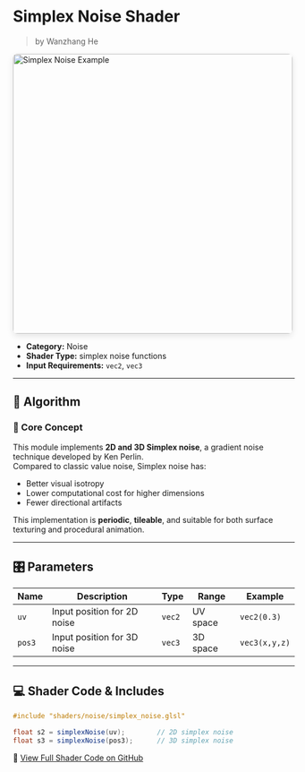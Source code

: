 <div class="container">
    <h1 class="main-heading">Simplex Noise Shader</h1>
    <blockquote class="author">by Wanzhang He</blockquote>
</div>

<img src="../../../static/images/images4Shaders/simplex2d_noise.png" alt="Simplex Noise Example" width="500" style="border-radius: 8px; box-shadow: 0 4px 12px rgba(0,0,0,0.1);">

- **Category:** Noise  
- **Shader Type:** simplex noise functions  
- **Input Requirements:** `vec2`, `vec3`

---

## 🧠 Algorithm

### 🔷 Core Concept

This module implements **2D and 3D Simplex noise**, a gradient noise technique developed by Ken Perlin.  
Compared to classic value noise, Simplex noise has:

- Better visual isotropy  
- Lower computational cost for higher dimensions  
- Fewer directional artifacts

This implementation is **periodic**, **tileable**, and suitable for both surface texturing and procedural animation.

---

## 🎛️ Parameters

| Name      | Description                        | Type    | Range        | Example        |
|-----------|------------------------------------|---------|--------------|----------------|
| `uv`      | Input position for 2D noise        | `vec2`  | UV space     | `vec2(0.3)`    |
| `pos3`    | Input position for 3D noise        | `vec3`  | 3D space     | `vec3(x,y,z)`  |

---

## 💻 Shader Code & Includes

```glsl
#include "shaders/noise/simplex_noise.glsl"

float s2 = simplexNoise(uv);        // 2D simplex noise
float s3 = simplexNoise(pos3);      // 3D simplex noise
```
🔗 [View Full Shader Code on GitHub](https://github.com/friedaxvictoria/procedural_shader_framework/blob/main/shaders/shaders/noise/simplex_noise.glsl)
